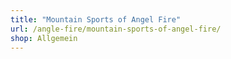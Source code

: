 ```yaml
---
title: "Mountain Sports of Angel Fire"
url: /angle-fire/mountain-sports-of-angel-fire/
shop: Allgemein
---
```

